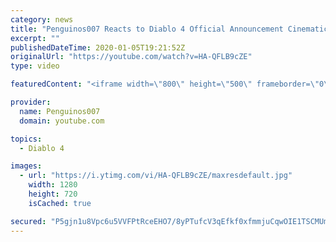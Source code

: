 ```yaml
---
category: news
title: "Penguinos007 Reacts to Diablo 4 Official Announcement Cinematic Trailer (Blizzcon 2019)"
excerpt: ""
publishedDateTime: 2020-01-05T19:21:52Z
originalUrl: "https://youtube.com/watch?v=HA-QFLB9cZE"
type: video

featuredContent: "<iframe width=\"800\" height=\"500\" frameborder=\"0\" src=\"https://www.youtube.com/embed/HA-QFLB9cZE\" allow=\"accelerometer; autoplay; encrypted-media; gyroscope; picture-in-picture\" allowfullscreen></iframe>"

provider:
  name: Penguinos007
  domain: youtube.com

topics:
  - Diablo 4

images:
  - url: "https://i.ytimg.com/vi/HA-QFLB9cZE/maxresdefault.jpg"
    width: 1280
    height: 720
    isCached: true

secured: "P5gjn1u8Vpc6u5VVFPtRceEHO7/8yPTufcV3qEfkf0xfmmjuCqwOIE1TSCMUm40f1F/GBQR/hRifemazPMY3hOv8dDfMJnDeDqIaf7i2o4j93hZf+UaCsEgo3EuwdMizE7HjRTAPbzz8Fi1NnMk9GGi231QTkkXVNfOfEoeySlPiAEnd2bMFeBXSTlwluzarzlO/xKDwPeft4tkP/xDPF+FJQD7x8HKwnsvjlH58Ei4ROun/SObB+tsfEYltmgwO/yXWPmZ5JqpSaj2fCqIFRMD2RXV8CZxDX+iFt62ilzn+fMmOcgWM69bEKDikkn64PNse8j0RSHd5xiaBwW3Cp+a51UBofmvDFIgmG42R0ClGUJIDdtDf9w7Lzc0cR2jbTpzBaQkBJkJ6JXSTgDfzlSZHuFtbmkRZqG3ZeldynlXLwHiDYDUb5Ygy+gZN4g/L;wyc4kUdIS0k3s0TEeJ5Ytg=="
---
```


